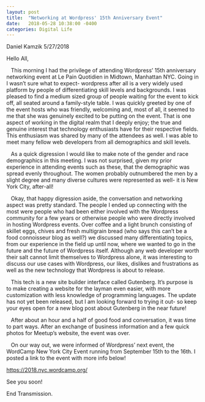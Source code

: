 ```yaml
---
layout: post
title:  "Networking at Wordpress' 15th Anniversary Event"
date:   2018-05-28 10:38:00 -0400
categories: Digital Life
---
```


Daniel Kamzik
5/27/2018

Hello All,

&nbsp;&nbsp;&nbsp;This morning I had the privilege of attending Wordpress’ 15th anniversary networking event at Le Pain Quotidien in Midtown, Manhattan NYC. Going in I wasn’t sure what to expect- wordpress after all is a very widely used platform by people of differentiating skill levels and backgrounds. I was pleased to find a medium sized group of people waiting for the event to kick off, all seated around a family-style table. I was quickly greeted by one of the event hosts who was friendly, welcoming and, most of all, it seemed to me that she was genuinely excited to be putting on the event. That is one aspect of working in the digital realm that I deeply enjoy; the true and genuine interest that technology enthusiasts have for their respective fields. This enthusiasm was shared by many of the attendees as well. I was able to meet many fellow web developers from all demographics and skill levels.

&nbsp;&nbsp;&nbsp;As a quick digression I would like to make note of the gender and race demographics in this meeting. I was not surprised, given my prior experience in attending events such as these, that the demographic was spread evenly throughout. The women probably outnumbered the men by a slight degree and many diverse cultures were represented as well- it is New York City, after-all!

&nbsp;&nbsp;&nbsp;Okay, that happy digression aside, the conversation and networking aspect was pretty standard. The people I ended up connecting with the most were people who had been either involved with the Wordpress community for a few years or otherwise people who were directly involved in hosting Wordpress events. Over coffee and a light brunch consisting of skillet eggs, chives and fresh multigrain bread (who says this can’t be a food connoisseur blog as well?) we discussed many differentiating topics, from our experience in the field up until now, where we wanted to go in the future and the future of Wordpress itself. Although any web developer worth their salt cannot limit themselves to Wordpress alone, it was interesting to discuss our use cases with Wordpress, our likes, dislikes and frustrations as well as the new technology that Wordpress is about to release.

&nbsp;&nbsp;&nbsp;This tech is a new site builder interface called Gutenberg. It’s purpose is to make creating a website for the layman even easier, with more customization with less knowledge of programming languages. The update has not yet been released, but I am looking forward to trying it out- so keep your eyes open for a new blog post about Gutenberg in the near future!

&nbsp;&nbsp;&nbsp;After about an hour and a half of good food and conversation, it was time to part ways. After an exchange of business information and a few quick photos for Meetup’s website, the event was over.

&nbsp;&nbsp;&nbsp;On our way out, we were informed of Wordpress’ next event, the WordCamp New York City Event running from September 15th to the 16th. I posted a link to the event with more info below!

https://2018.nyc.wordcamp.org/

See you soon!

End Transmission.
